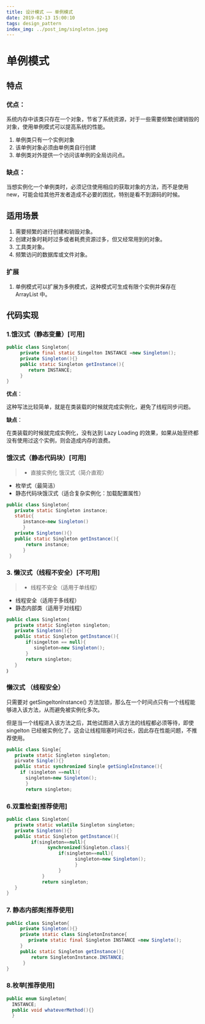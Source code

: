 ```yaml
---
title: 设计模式 —— 单例模式
date: 2019-02-13 15:00:10
tags: design_pattern
index_img: ../post_img/singleton.jpeg
---
```


# 单例模式

## 特点

### 优点：

系统内存中该类只存在一个对象，节省了系统资源，对于一些需要频繁创建销毁的对象，使用单例模式可以提高系统的性能。

1. 单例类只有一个实例对象
2. 该单例对象必须由单例类自行创建
3. 单例类对外提供一个访问该单例的全局访问点。

### 缺点：

当想实例化一个单例类时，必须记住使用相应的获取对象的方法，而不是使用 new，可能会给其他开发者造成不必要的困扰，特别是看不到源码的时候。

## 适用场景

1. 需要频繁的进行创建和销毁对象。
2. 创建对象时耗时过多或者耗费资源过多，但又经常用到的对象。
3. 工具类对象。
4. 频繁访问的数据库或文件对象。

### 扩展

1. 单例模式可以扩展为多例模式，这种模式可生成有限个实例并保存在 ArrayList 中。

## 代码实现

### 1.饿汉式（静态变量）\[可用\]

```java
public class Singleton{
     private final static Singelton INSTANCE =new Singleton();
     private Singleton(){}
     public static Singleton getInstance(){
        return INSTANCE;
     }
}
```

**优点**：

 这种写法比较简单，就是在类装载的时候就完成实例化，避免了线程同步问题。

**缺点**：

在类装载的时候就完成实例化，没有达到 Lazy Loading 的效果，如果从始至终都没有使用过这个实例，则会造成内存的浪费。

### 饿汉式（静态代码块）\[可用\]

> - 直接实例化 饿汉式（简介直观）
  - 枚举式（最简洁）
  - 静态代码块饿汉式（适合复杂实例化：加载配置属性）


``` Java
public class Singleton{
   private static Singleton instance;
   static{
      instance=new Singleton()
      }
   private Singleton(){}
   public static Singleton getInstance(){
       return instance;
      }
 }
```

### 3. 懒汉式（线程不安全）\[不可用\]

> - 线程不安全（适用于单线程）
  - 线程安全（适用于多线程）
  - 静态内部类（适用于对线程）

``` Java
public class Singleton｛
   private static Singleton singleton;
   private Singleton(){}
   public static Singleton getInstance(){
       if(singelton == null){
          singleton=new Singleton();
       }
       return singleton;
   }
｝
```

### 懒汉式 （线程安全）

只需要对 getSingeltonInstance\(\) 方法加锁，那么在一个时间点只有一个线程能够进入该方法，从而避免被实例化多次。

但是当一个线程进入该方法之后，其他试图进入该方法的线程都必须等待，即使 singelton 已经被实例化了。这会让线程阻塞时间过长，因此存在性能问题，不推荐使用。

``` Java
public class Single{
   private static Singleton singleton;
   pirvate Single(){}
   public static synchronized Single getSingleInstance(){
     if (singleton ==null){
       singleton=new Singleton();
       }
       return singleton;
```

### 6.双重检查\[推荐使用\]

``` Java
public class Singleton{
   private static volatile Singleton singleton;
   private Singleton(){}
   public static Singleton getInstance(){
         if(singleton==null){
               synchronized(Singleton.class){
                   if(singleton==null){
                         singleton=new Singleton();
                         }
                   }
             }
             return singleton;
   }
}
```

### 7. 静态内部类\[推荐使用\]

``` Java
public class Singleton{
     private Singleton(){}
     private static class SingletonInstance{
        private static final Singleton INSTANCE =new Singleto();
     }
     public static Singleton getInstance(){
         return SingletonInstance.INSTANCE;
      }
}
```

### 8.枚举\[推荐使用\]

``` Java
public enum Singleton{
  INSTANCE;
  public void whateverMethod(){}
  }
```
